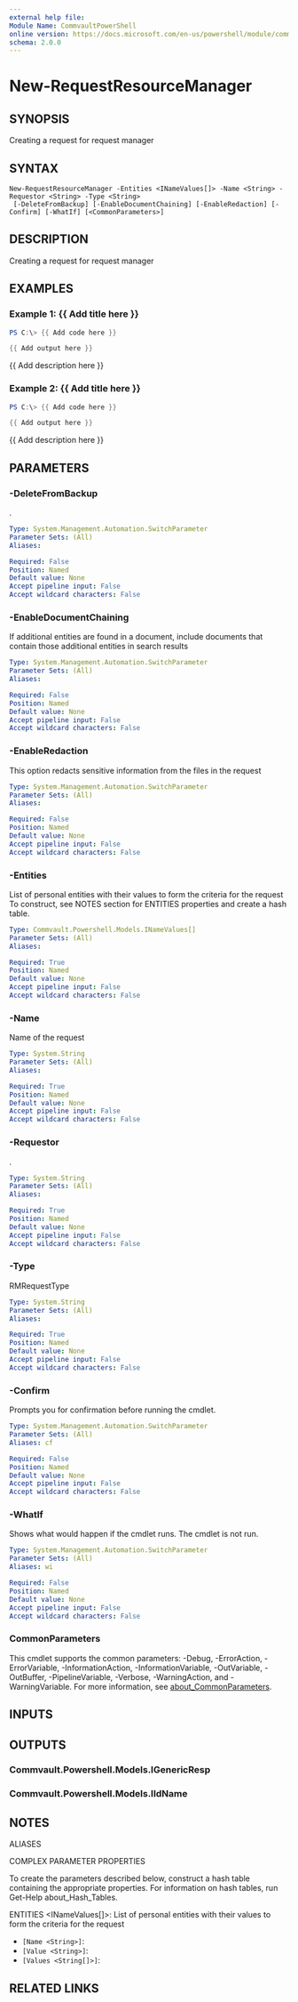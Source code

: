 ```yaml
---
external help file:
Module Name: CommvaultPowerShell
online version: https://docs.microsoft.com/en-us/powershell/module/commvaultpowershell/new-requestresourcemanager
schema: 2.0.0
---
```


# New-RequestResourceManager

## SYNOPSIS
Creating a request for request manager

## SYNTAX

```
New-RequestResourceManager -Entities <INameValues[]> -Name <String> -Requestor <String> -Type <String>
 [-DeleteFromBackup] [-EnableDocumentChaining] [-EnableRedaction] [-Confirm] [-WhatIf] [<CommonParameters>]
```

## DESCRIPTION
Creating a request for request manager

## EXAMPLES

### Example 1: {{ Add title here }}
```powershell
PS C:\> {{ Add code here }}

{{ Add output here }}
```

{{ Add description here }}

### Example 2: {{ Add title here }}
```powershell
PS C:\> {{ Add code here }}

{{ Add output here }}
```

{{ Add description here }}

## PARAMETERS

### -DeleteFromBackup
.

```yaml
Type: System.Management.Automation.SwitchParameter
Parameter Sets: (All)
Aliases:

Required: False
Position: Named
Default value: None
Accept pipeline input: False
Accept wildcard characters: False
```

### -EnableDocumentChaining
If additional entities are found in a document, include documents that contain those additional entities in search results

```yaml
Type: System.Management.Automation.SwitchParameter
Parameter Sets: (All)
Aliases:

Required: False
Position: Named
Default value: None
Accept pipeline input: False
Accept wildcard characters: False
```

### -EnableRedaction
This option redacts sensitive information from the files in the request

```yaml
Type: System.Management.Automation.SwitchParameter
Parameter Sets: (All)
Aliases:

Required: False
Position: Named
Default value: None
Accept pipeline input: False
Accept wildcard characters: False
```

### -Entities
List of personal entities with their values to form the criteria for the request
To construct, see NOTES section for ENTITIES properties and create a hash table.

```yaml
Type: Commvault.Powershell.Models.INameValues[]
Parameter Sets: (All)
Aliases:

Required: True
Position: Named
Default value: None
Accept pipeline input: False
Accept wildcard characters: False
```

### -Name
Name of the request

```yaml
Type: System.String
Parameter Sets: (All)
Aliases:

Required: True
Position: Named
Default value: None
Accept pipeline input: False
Accept wildcard characters: False
```

### -Requestor
.

```yaml
Type: System.String
Parameter Sets: (All)
Aliases:

Required: True
Position: Named
Default value: None
Accept pipeline input: False
Accept wildcard characters: False
```

### -Type
RMRequestType

```yaml
Type: System.String
Parameter Sets: (All)
Aliases:

Required: True
Position: Named
Default value: None
Accept pipeline input: False
Accept wildcard characters: False
```

### -Confirm
Prompts you for confirmation before running the cmdlet.

```yaml
Type: System.Management.Automation.SwitchParameter
Parameter Sets: (All)
Aliases: cf

Required: False
Position: Named
Default value: None
Accept pipeline input: False
Accept wildcard characters: False
```

### -WhatIf
Shows what would happen if the cmdlet runs.
The cmdlet is not run.

```yaml
Type: System.Management.Automation.SwitchParameter
Parameter Sets: (All)
Aliases: wi

Required: False
Position: Named
Default value: None
Accept pipeline input: False
Accept wildcard characters: False
```

### CommonParameters
This cmdlet supports the common parameters: -Debug, -ErrorAction, -ErrorVariable, -InformationAction, -InformationVariable, -OutVariable, -OutBuffer, -PipelineVariable, -Verbose, -WarningAction, and -WarningVariable. For more information, see [about_CommonParameters](http://go.microsoft.com/fwlink/?LinkID=113216).

## INPUTS

## OUTPUTS

### Commvault.Powershell.Models.IGenericResp

### Commvault.Powershell.Models.IIdName

## NOTES

ALIASES

COMPLEX PARAMETER PROPERTIES

To create the parameters described below, construct a hash table containing the appropriate properties. For information on hash tables, run Get-Help about_Hash_Tables.


ENTITIES <INameValues[]>: List of personal entities with their values to form the criteria for the request
  - `[Name <String>]`: 
  - `[Value <String>]`: 
  - `[Values <String[]>]`: 

## RELATED LINKS

